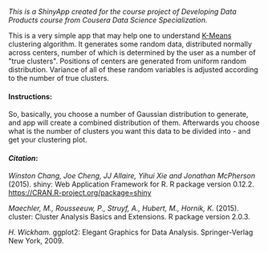 *This is a ShinyApp created for the course project of Developing Data Products course from Cousera Data Science Specialization.*

This is a very simple app that may help one to understand [K-Means](https://en.wikipedia.org/wiki/K-means_clustering) clustering algorithm. It generates some random data, distributed normally across centers, number of which is determined by the user as a number of "true clusters". Positions of centers are generated from uniform random distribution. Variance of all of these random variables is adjusted according to the number of true clusters.

#### **Instructions**:
So, basically, you choose a number of Gaussian distribution to generate, and app will create a combined distribution of them. Afterwards you choose what is the number of clusters you want this data to be divided into - and get your clustering plot.

#### *Citation*: 

*Winston Chang, Joe Cheng, JJ Allaire, Yihui Xie and Jonathan McPherson* (2015). shiny: Web Application Framework for R. R
  package version 0.12.2. https://CRAN.R-project.org/package=shiny
  
*Maechler, M., Rousseeuw, P., Struyf, A., Hubert, M., Hornik, K.* (2015).  cluster: Cluster Analysis Basics and Extensions. R
  package version 2.0.3.

*H. Wickham.* ggplot2: Elegant Graphics for Data Analysis. Springer-Verlag New York, 2009.